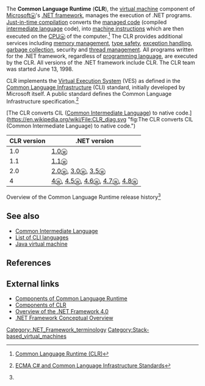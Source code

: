 The **Common Language Runtime** (**CLR**), the [virtual
machine](https://en.wikipedia.org/wiki/virtual_machine "wikilink")
component of
[Microsoftⓦ](https://en.wikipedia.org/wiki/Microsoft "wikilink")'s [.NET
framework](https://en.wikipedia.org/wiki/.NET_framework "wikilink"),
manages the execution of .NET programs. [Just-in-time
compilation](https://en.wikipedia.org/wiki/Just-in-time_compilation "wikilink")
converts the [managed
code](https://en.wikipedia.org/wiki/managed_code "wikilink") (compiled
[intermediate
language](https://en.wikipedia.org/wiki/intermediate_language "wikilink")
code), into [machine
instructions](https://en.wikipedia.org/wiki/machine_instructions "wikilink")
which are then executed on the
[CPUⓦ](https://en.wikipedia.org/wiki/CPU "wikilink") of the
computer.[^1] The CLR provides additional services including [memory
management](https://en.wikipedia.org/wiki/memory_management "wikilink"),
[type safety](https://en.wikipedia.org/wiki/type_safety "wikilink"),
[exception
handling](https://en.wikipedia.org/wiki/exception_handling "wikilink"),
[garbage
collection](https://en.wikipedia.org/wiki/garbage_collection_(computer_science) "wikilink"),
security and [thread
management](https://en.wikipedia.org/wiki/thread_management "wikilink").
All programs written for the .NET framework, regardless of [programming
language](https://en.wikipedia.org/wiki/programming_language "wikilink"),
are executed by the CLR. All versions of the .NET framework include CLR.
The CLR team was started June 13, 1998.

CLR implements the [Virtual Execution
System](https://en.wikipedia.org/wiki/Virtual_Execution_System "wikilink")
(VES) as defined in the [Common Language
Infrastructure](https://en.wikipedia.org/wiki/Common_Language_Infrastructure "wikilink")
(CLI) standard, initially developed by Microsoft itself. A public
standard defines the Common Language Infrastructure specification.[^2]

[The CLR converts CIL ([Common Intermediate
Language](https://en.wikipedia.org/wiki/Common_Intermediate_Language "wikilink"))
to native
code.](https://en.wikipedia.org/wiki/File:CLR_diag.svg "fig:The CLR converts CIL (Common Intermediate Language) to native code.")

| CLR version | .NET version                                                                                                                                                                                                                                                                                                                                                                                                                                                                                                   |
|-------------|----------------------------------------------------------------------------------------------------------------------------------------------------------------------------------------------------------------------------------------------------------------------------------------------------------------------------------------------------------------------------------------------------------------------------------------------------------------------------------------------------------------|
| 1.0         | [1.0ⓦ](https://en.wikipedia.org/wiki/.NET_Framework_version_history#.NET_Framework_1.0 "wikilink")                                                                                                                                                                                                                                                                                                                                                                                                             |
| 1.1         | [1.1ⓦ](https://en.wikipedia.org/wiki/.NET_Framework_version_history#.NET_Framework_1.1 "wikilink")                                                                                                                                                                                                                                                                                                                                                                                                             |
| 2.0         | [2.0ⓦ](https://en.wikipedia.org/wiki/.NET_Framework_version_history#.NET_Framework_2.0 "wikilink"), [3.0ⓦ](https://en.wikipedia.org/wiki/.NET_Framework_version_history#.NET_Framework_3.0 "wikilink"), [3.5ⓦ](https://en.wikipedia.org/wiki/.NET_Framework_version_history#.NET_Framework_3.5 "wikilink")                                                                                                                                                                                                     |
| 4           | [4ⓦ](https://en.wikipedia.org/wiki/.NET_Framework_version_history#.NET_Framework_4 "wikilink"), [4.5ⓦ](https://en.wikipedia.org/wiki/.NET_Framework_version_history#.NET_Framework_4.5 "wikilink"), [4.6ⓦ](https://en.wikipedia.org/wiki/.NET_Framework_version_history#.NET_Framework_4.6 "wikilink"), [4.7ⓦ](https://en.wikipedia.org/wiki/.NET_Framework_version_history#.NET_Framework_4.7 "wikilink"), [4.8ⓦ](https://en.wikipedia.org/wiki/.NET_Framework_version_history#.NET_Framework_4.8 "wikilink") |

Overview of the Common Language Runtime release history[^3]

## See also

- [Common Intermediate
  Language](https://en.wikipedia.org/wiki/Common_Intermediate_Language "wikilink")
- [List of CLI
  languages](https://en.wikipedia.org/wiki/List_of_CLI_languages "wikilink")
- [Java virtual
  machine](https://en.wikipedia.org/wiki/Java_virtual_machine "wikilink")

## References

## External links

- [Components of Common Language
  Runtime](http://www.informit.com/articles/article.aspx?p=30601)
- [Components of
  CLR](https://web.archive.org/web/20110425220519/http://www.visualbuilder.com/dotnet/tutorial/clr-%28common-language-runtime%29/)
- [Overview of the .NET Framework
  4.0](http://msdn.microsoft.com/en-us/library/a4t23ktk.aspx)
- [.NET Framework Conceptual
  Overview](http://msdn.microsoft.com/en-us/library/zw4w595w.aspx)

[Category:.NET_Framework_terminology](https://en.wikipedia.org/wiki/Category:.NET_Framework_terminology "wikilink")
[Category:Stack-based_virtual_machines](https://en.wikipedia.org/wiki/Category:Stack-based_virtual_machines "wikilink")

[^1]: [Common Language Runtime
    (CLR)](http://msdn.microsoft.com/en-us/library/8bs2ecf4)

[^2]: [ECMA C# and Common Language Infrastructure
    Standards](http://msdn.microsoft.com/en-us/vstudio/Aa569283.aspx)

[^3]:
